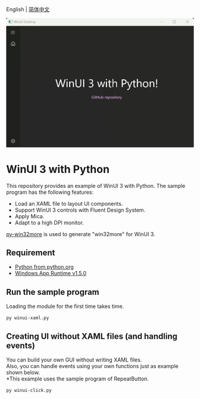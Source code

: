 English | [简体中文](README_CN.md)

![](./img.jpg)

# WinUI 3 with Python

This repository provides an example of WinUI 3 with Python. The sample program has the following features:

* Load an XAML file to layout UI components.
* Support WinUI 3 controls with Fluent Design System.
* Apply Mica.
* Adapt to a high DPI monitor.

[py-win32more](https://github.com/ynkdir/py-win32more) is used to generate "win32more" for WinUI 3.

## Requirement

* [Python from python.org](https://www.python.org/downloads/)
* [Windows App Runtime v1.5.0](https://learn.microsoft.com/en-us/windows/apps/windows-app-sdk/downloads)

## Run the sample program

Loading the module for the first time takes time.

```
py winui-xaml.py
```

## Creating UI without XAML files (and handling events)

You can build your own GUI without writing XAML files.  
Also, you can handle events using your own functions just as example shown below.  
\*This example uses the sample program of RepeatButton.

```
py winui-click.py
```
